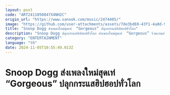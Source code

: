 ```yaml
---
layout: post
code: "ART2411050847X4NH2C"
origin_url: "https://www.sanook.com/music/2474405/"
image: "https://github.com/user-attachments/assets/7de3bd69-43f1-4a8d-92ac-5fa554b8a5cd"
title: "Snoop Dogg ส่งเพลงใหม่สุดเท่  “Gorgeous” ปลุกกระแสฮิปฮอปทั่วโลก"
description: "Snoop Dogg ปลุกกระแสฮิปฮอปทั่วโลก ส่งเพลงใหม่สุดเท่  “Gorgeous” ร่วมงานดรีมทีม Dr. Dre, Jhené Aiko สมการรอคอย"
category: "ENTERTAINMENT"
language: "th"
date: 2024-11-05T10:55:49.013Z
---
```


# Snoop Dogg ส่งเพลงใหม่สุดเท่  “Gorgeous” ปลุกกระแสฮิปฮอปทั่วโลก